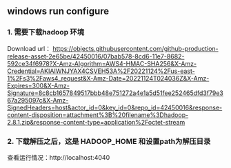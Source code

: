 
## windows run configure

### 1. 需要下载hadoop 环境
Download url：
https://objects.githubusercontent.com/github-production-release-asset-2e65be/42450016/07bab578-8cd6-11e7-8682-592ce34f6978?X-Amz-Algorithm=AWS4-HMAC-SHA256&X-Amz-Credential=AKIAIWNJYAX4CSVEH53A%2F20221124%2Fus-east-1%2Fs3%2Faws4_request&X-Amz-Date=20221124T024036Z&X-Amz-Expires=300&X-Amz-Signature=8c8cb1657849517bbb48e751272a4e1a5d51fee252465dfd3f79e367a295097c&X-Amz-SignedHeaders=host&actor_id=0&key_id=0&repo_id=42450016&response-content-disposition=attachment%3B%20filename%3Dhadoop-2.8.1.zip&response-content-type=application%2Foctet-stream

### 2. 下载解压之后，这是 HADOOP_HOME 和设置path为解压目录


查看运行情况：http://localhost:4040